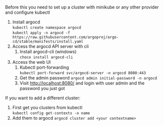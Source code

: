 Before this you need to set up a cluster with minikube or any other provider and configure kubectl

1. Install argocd  
        `kubectl create namespace argocd`  
        `kubectl apply -n argocd -f https://raw.githubusercontent.com/argoproj/argo-cd/stable/manifests/install.yaml`
2. Access the argocd API server with cli
    1. Install argocd-cli (windows)  
        `choco install argocd-cli`
3. Access the web UI
    1. Kubectl port-forwarding  
        `kubectl port-forward svc/argocd-server -n argocd 8080:443`
    2. Get the admin password
        `argocd admin initial-password -n argocd`
    3. Visit <http://localhost:8080/> and login with user admin and the password you just got

If you want to add a different cluster:  
1. First get you clusters from kubectl  
    `kubectl config get-contexts -o name`
2. Add them to argocd 
    `argocd cluster add <your contextname>`


